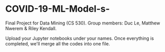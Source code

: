 # COVID-19-ML-Model-s-
Final Project for Data Mining (CS 530). Group members: Duc Le, Matthew Nwerem &amp; Riley Kendall.

Upload your Jupyter notebooks under your names. Once everything is completed, we'll merge all the codes into one file.
